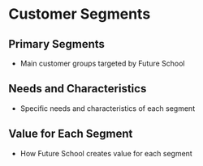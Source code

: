 # Customer Segments

## Primary Segments
- Main customer groups targeted by Future School

## Needs and Characteristics
- Specific needs and characteristics of each segment

## Value for Each Segment
- How Future School creates value for each segment
